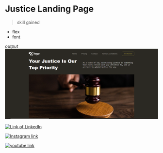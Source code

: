 # Justice Landing Page

> skill gained
- flex
- font

_output_
[![output image](./images/output.png)](https://justice-landing-page.netlify.app/ "click to visit")

<!-- Link of linkedin-->

[![Link of LinkedIn](https://img.shields.io/badge/LinkedIn-Follow-blue
)](https://www.linkedin.com/in/ashish-singh-bbg/ "follow me")

<!-- link of instagram -->

[![Instagram link](https://img.shields.io/badge/Instagram-Follow-%23FC6C85
)](https://www.instagram.com/ashishsinghbbg/ "follow me")

<!-- youtube -->

[![youtube link](https://img.shields.io/badge/Youtube-Subscribe-%23ff2000)](https://www.youtube.com/@5minutesofcoding "subscribe")
